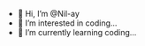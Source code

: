 - 👋 Hi, I’m @Nil-ay
- 👀 I’m interested in coding...
- 🌱 I’m currently learning coding...

<!---
Nil-ay/Nil-ay is a ✨ special ✨ repository because its `README.md` (this file) appears on your GitHub profile.
You can click the Preview link to take a look at your changes.
--->
